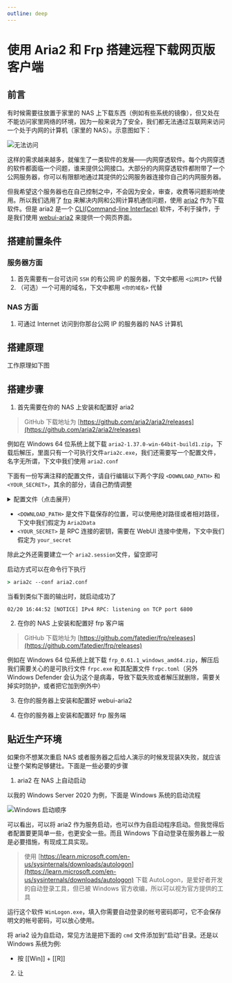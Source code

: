 ```yaml
---
outline: deep
---
```


# 使用 Aria2 和 Frp 搭建远程下载网页版客户端

## 前言

有时候需要往放置于家里的 NAS 上下载东西（例如有些系统的镜像），但又处在不能访问家里网络的环境，因为一般来说为了安全，我们都无法通过互联网来访问一个处于内网的计算机（家里的 NAS）。示意图如下：

![](/images/nas_1.png "无法访问")

这样的需求越来越多，就催生了一类软件的发展——内网穿透软件。每个内网穿透的软件都面临一个问题，谁来提供公网接口。大部分的内网穿透软件都附带了一个公网服务器，你可以有限额地通过其提供的公网服务器连接你自己的内网服务器。

但我希望这个服务器也在自己控制之中，不会因为安全，审查，收费等问题影响使用。所以我们选用了 [frp](https://github.com/fatedier/frp) 来解决内网和公网计算机通信问题，使用 [aria2](https://aria2.github.io/) 作为下载软件。但是 aria2 是一个 [CLI(Command-line Interface)](https://zh.wikipedia.org/wiki/%E5%91%BD%E4%BB%A4%E8%A1%8C%E7%95%8C%E9%9D%A2) 软件，不利于操作，于是我们使用 [webui-aria2](https://github.com/ziahamza/webui-aria2) 来提供一个网页界面。

## 搭建前置条件

### 服务器方面

1. 首先需要有一台可访问 `SSH` 的有公网 IP 的服务器，下文中都用 `<公网IP>` 代替
2. （可选）一个可用的域名，下文中都用 `<你的域名>` 代替

### NAS 方面

1. 可通过 Internet 访问到你那台公网 IP 的服务器的 NAS 计算机

## 搭建原理

工作原理如下图

## 搭建步骤

1. 首先需要在你的 NAS 上安装和配置好 aria2

> GitHub 下载地址为 [https://github.com/aria2/aria2/releases](https://github.com/aria2/aria2/releases)

例如在 Windows 64 位系统上就下载 `aria2-1.37.0-win-64bit-build1.zip`，下载后解压，里面只有一个可执行文件`aria2c.exe`，我们还需要写一个配置文件，名字无所谓，下文中我们使用 `aria2.conf`

下面有一份写满注释的配置文件，请自行编辑以下两个字段 `<DOWNLOAD_PATH>` 和 `<YOUR_SECRET>`，其余的部分，请自己酌情调整

<details>
<summary>配置文件（点击展开）</summary>

```
## '#'开头为注释内容, 选项都有相应的注释说明, 根据需要修改 ##
## 被注释的选项填写的是默认值, 建议在需要修改时再取消注释  ##

## 文件保存相关 ##

# 文件的保存路径(可使用绝对路径或相对路径), 默认: 当前启动位置
dir=<DOWNLOAD_PATH>
# 启用磁盘缓存, 0为禁用缓存, 需1.16以上版本, 默认:16M
disk-cache=32M
# 文件预分配方式, 能有效降低磁盘碎片, 默认:prealloc
# 预分配所需时间: none < falloc ? trunc < prealloc
# falloc和trunc则需要文件系统和内核支持
# NTFS建议使用falloc, EXT3/4建议trunc, MAC 下需要注释此项
file-allocation=falloc
# 断点续传
continue=true

## 下载连接相关 ##

# 最大同时下载任务数, 运行时可修改, 默认:5
max-concurrent-downloads=1
# 同一服务器连接数, 添加时可指定, 默认:1
max-connection-per-server=5
# 最小文件分片大小, 添加时可指定, 取值范围1M -1024M, 默认:20M
# 假定size=10M, 文件为20MiB 则使用两个来源下载; 文件为15MiB 则使用一个来源下载
min-split-size=10M
# 单个任务最大线程数, 添加时可指定, 默认:5
split=5
# 整体下载速度限制, 运行时可修改, 默认:0
#max-overall-download-limit=0
# 单个任务下载速度限制, 默认:0
#max-download-limit=0
# 整体上传速度限制, 运行时可修改, 默认:0
#max-overall-upload-limit=0
# 单个任务上传速度限制, 默认:0
#max-upload-limit=0
# 禁用IPv6, 默认:false
disable-ipv6=true

## 进度保存相关 ##

# 从会话文件中读取下载任务
input-file=aria2.session
# 在Aria2退出时保存`错误/未完成`的下载任务到会话文件
save-session=aria2.session
# 定时保存会话, 0为退出时才保存, 需1.16.1以上版本, 默认:0
save-session-interval=60

## RPC相关设置 ##

# 启用RPC, 默认:false
enable-rpc=true
# 允许所有来源, 默认:false
rpc-allow-origin-all=true
# 允许非外部访问, 默认:false
rpc-listen-all=true
# 事件轮询方式, 取值:[epoll, kqueue, port, poll, select], 不同系统默认值不同
#event-poll=select
# RPC监听端口, 端口被占用时可以修改, 默认:6800
#rpc-listen-port=6800
# RPC连接密钥
rpc-secret=<YOUR_SECRET>

## BT/PT下载相关 ##

# 当下载的是一个种子(以.torrent结尾)时, 自动开始BT任务, 默认:true
#follow-torrent=true
# BT监听端口, 当端口被屏蔽时使用, 默认:6881-6999
listen-port=51413
# 单个种子最大连接数, 默认:55
#bt-max-peers=55
# 打开DHT功能, PT需要禁用, 默认:true
enable-dht=false
# 打开IPv6 DHT功能, PT需要禁用
#enable-dht6=false
# DHT网络监听端口, 默认:6881-6999
#dht-listen-port=6881-6999
# 本地节点查找, PT需要禁用, 默认:false
#bt-enable-lpd=false
# 种子交换, PT需要禁用, 默认:true
enable-peer-exchange=false
# 每个种子限速, 对少种的PT很有用, 默认:50K
#bt-request-peer-speed-limit=50K
# 客户端伪装, PT需要
peer-id-prefix=-TR2770-
user-agent=Transmission/2.77
# 当种子的分享率达到这个数时, 自动停止做种, 0为一直做种, 默认:1.0
seed-ratio=0
# 强制保存会话, 话即使任务已经完成, 默认:false
# 较新的版本开启后会在任务完成后依然保留.aria2文件
#force-save=false
# BT校验相关, 默认:true
#bt-hash-check-seed=true
# 继续之前的BT任务时, 无需再次校验, 默认:false
bt-seed-unverified=true
# 保存磁力链接元数据为种子文件(.torrent文件), 默认:false
bt-save-metadata=true
```
</details>

* `<DOWNLOAD_PATH>` 是文件下载保存的位置，可以使用绝对路径或者相对路径，下文中我们假定为 `Aria2Data`
* `<YOUR_SECRET>` 是 RPC 连接的密钥，需要在 WebUI 连接中使用，下文中我们假定为 `your_secret`

除此之外还需要建立一个 `aria2.session`文件，留空即可

启动方式可以在命令行下执行

```cmd
> aria2c --conf aria2.conf
```

当看到类似下面的输出时，就启动成功了

```
02/20 16:44:52 [NOTICE] IPv4 RPC: listening on TCP port 6800
```

2. 在你的 NAS 上安装和配置好 frp 客户端

> GitHub 下载地址为 [https://github.com/fatedier/frp/releases](https://github.com/fatedier/frp/releases)

例如在 Windows 64 位系统上就下载 `frp_0.61.1_windows_amd64.zip`，解压后我们需要关心的是可执行文件 `frpc.exe` 和其配置文件 `frpc.toml`（另外 Windows Defender 会认为这个是病毒，导致下载失败或者解压就删除，需要关掉实时防护，或者把它加到例外中）

3. 在你的服务器上安装和配置好 webui-aria2

4. 在你的服务器上安装和配置好 frp 服务端

## 贴近生产环境

如果你不想某次重启 NAS 或者服务器之后给人演示的时候发现装X失败，就应该让整个架构足够健壮。下面是一些必要的步骤

1. aria2 在 NAS 上自动启动

以我的 Windows Server 2020 为例，下面是 Windows 系统的启动流程

![](/images/nas_windows_boot_order.png "Windows 启动顺序")

可以看出，可以将 aria2 作为服务启动，也可以作为自启动程序启动。但我觉得后者配置要更简单一些，也更安全一些。而且 Windows 下自动登录在服务器上一般是必要措施，有现成工具实现。

> 使用 [https://learn.microsoft.com/en-us/sysinternals/downloads/autologon](https://learn.microsoft.com/en-us/sysinternals/downloads/autologon) 下载 AutoLogon，是爱好者开发的自动登录工具，但已被 Windows 官方收编，所以可以视为官方提供的工具

运行这个软件 `WinLogon.exe`，填入你需要自动登录的帐号密码即可，它不会保存明文的帐号密码，可以放心使用。

将 aria2 设为自启动，常见方法是把下面的 `cmd` 文件添加到“启动”目录。还是以 Windows 系统为例:

  * 按 [[Win]] + [[R]]

2. 让
